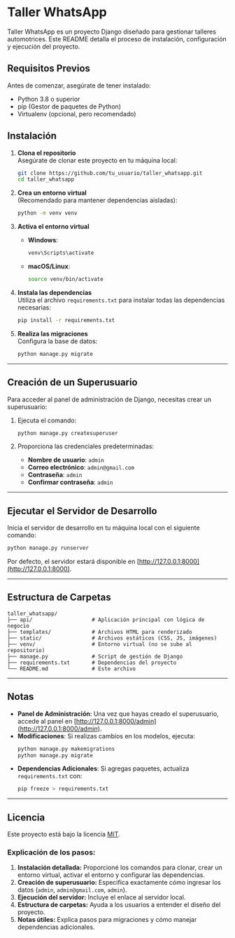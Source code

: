 


# Taller WhatsApp

Taller WhatsApp es un proyecto Django diseñado para gestionar talleres automotrices. Este README detalla el proceso de instalación, configuración y ejecución del proyecto.

## Requisitos Previos

Antes de comenzar, asegúrate de tener instalado:

- Python 3.8 o superior
- pip (Gestor de paquetes de Python)
- Virtualenv (opcional, pero recomendado)


## Instalación

1. **Clona el repositorio**  
   Asegúrate de clonar este proyecto en tu máquina local:
   ```bash
   git clone https://github.com/tu_usuario/taller_whatsapp.git
   cd taller_whatsapp
   ```

2. **Crea un entorno virtual**  
   (Recomendado para mantener dependencias aisladas):
   ```bash
   python -m venv venv
   ```

3. **Activa el entorno virtual**  
   - **Windows**:
     ```bash
     venv\Scripts\activate
     ```
   - **macOS/Linux**:
     ```bash
     source venv/bin/activate
     ```

4. **Instala las dependencias**  
   Utiliza el archivo `requirements.txt` para instalar todas las dependencias necesarias:
   ```bash
   pip install -r requirements.txt
   ```

5. **Realiza las migraciones**  
   Configura la base de datos:
   ```bash
   python manage.py migrate
   ```

---

## Creación de un Superusuario

Para acceder al panel de administración de Django, necesitas crear un superusuario:

1. Ejecuta el comando:
   ```bash
   python manage.py createsuperuser
   ```

2. Proporciona las credenciales predeterminadas:
   - **Nombre de usuario**: `admin`
   - **Correo electrónico**: `admin@gmail.com`
   - **Contraseña**: `admin`
   - **Confirmar contraseña**: `admin`

---

## Ejecutar el Servidor de Desarrollo

Inicia el servidor de desarrollo en tu máquina local con el siguiente comando:
```bash
python manage.py runserver
```

Por defecto, el servidor estará disponible en [http://127.0.0.1:8000](http://127.0.0.1:8000).

---

## Estructura de Carpetas

```plaintext
taller_whatsapp/
├── api/                   # Aplicación principal con lógica de negocio
├── templates/             # Archivos HTML para renderizado
├── static/                # Archivos estáticos (CSS, JS, imágenes)
├── venv/                  # Entorno virtual (no se sube al repositorio)
├── manage.py              # Script de gestión de Django
├── requirements.txt       # Dependencias del proyecto
└── README.md              # Este archivo
```

---

## Notas

- **Panel de Administración**: Una vez que hayas creado el superusuario, accede al panel en [http://127.0.0.1:8000/admin](http://127.0.0.1:8000/admin).
- **Modificaciones**: Si realizas cambios en los modelos, ejecuta:
  ```bash
  python manage.py makemigrations
  python manage.py migrate
  ```
- **Dependencias Adicionales**: Si agregas paquetes, actualiza `requirements.txt` con:
  ```bash
  pip freeze > requirements.txt
  ```

---

## Licencia

Este proyecto está bajo la licencia [MIT](LICENSE).



### Explicación de los pasos:
1. **Instalación detallada:** Proporcioné los comandos para clonar, crear un entorno virtual, activar el entorno y configurar las dependencias.
2. **Creación de superusuario:** Especifica exactamente cómo ingresar los datos (`admin`, `admin@gmail.com`, `admin`).
3. **Ejecución del servidor:** Incluye el enlace al servidor local.
4. **Estructura de carpetas:** Ayuda a los usuarios a entender el diseño del proyecto.
5. **Notas útiles:** Explica pasos para migraciones y cómo manejar dependencias adicionales.